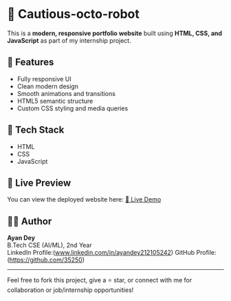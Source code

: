 # 💼 Cautious-octo-robot

This is a **modern, responsive portfolio website** built using **HTML, CSS, and JavaScript** as part of my internship project.

## 🔧 Features
- Fully responsive UI
- Clean modern design
- Smooth animations and transitions
- HTML5 semantic structure
- Custom CSS styling and media queries

## 📁 Tech Stack
- HTML
- CSS
- JavaScript

## 📱 Live Preview
You can view the deployed website here: [🔗 Live Demo](https://modern-portfolio-a70fd.web.app/) 

## 🧑‍💻 Author
**Ayan Dey**  
B.Tech CSE (AI/ML), 2nd Year  
LinkedIn Profile:(www.linkedin.com/in/ayandey212105242)
GitHub Profile:
(https://github.com/35250) 

---

Feel free to fork this project, give a ⭐ star, or connect with me for collaboration or job/internship opportunities!
